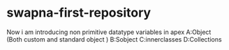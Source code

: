 # swapna-first-repository
Now i am introducing non primitive datatype variables in apex
A:Object (Both custom and standard object )
B:Sobject
C:innerclasses
D:Collections

